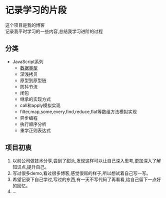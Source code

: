 # **记录学习的片段**
这个项目是我的博客  
记录我平时学习的一些内容,总结我学习进阶的过程
## **分类**
* JavaScript系列
    - [数据类型](https://github.com/hhsq/study-notes/blob/master/JavaScript/%E6%95%B0%E6%8D%AE%E7%B1%BB%E5%9E%8B.md)
    - 深浅拷贝
    - 原型到原型链
    - 防抖节流
    - 闭包
    - 继承的实现方式
    - call和apply模拟实现
    - filter,map,some,every,find,reduce,flat等数组方法模拟实现
    - 异步编程
    - 执行顺序分析
    - 重学正则表达式


## **项目初衷**
1. 以前公司做技术分享,尝到了甜头,发现这样可以让自己深入思考,更加深入了解知识点,提升自己。
2. 写过很多demo,看过很多博客,感觉很屌的样子,所以想试着自己写一写。
3. 希望记录下自己学过,写过的东西,有一天不写代码了再看看,给自己留下一点好的回忆。
4. ...

